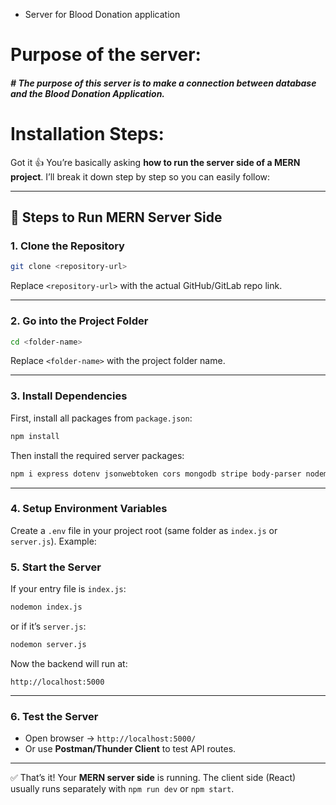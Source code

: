 * Server for  Blood Donation application 


#

# Purpose of the server: 
<h5> # The purpose of this server is to make a connection between database and the Blood Donation Application.</h5>


#
# Installation Steps: 
Got it 👍 You’re basically asking **how to run the server side of a MERN project**.
I’ll break it down step by step so you can easily follow:

---

## 🚀 Steps to Run MERN Server Side

### 1. Clone the Repository

```bash
git clone <repository-url>
```

Replace `<repository-url>` with the actual GitHub/GitLab repo link.

---

### 2. Go into the Project Folder

```bash
cd <folder-name>
```

Replace `<folder-name>` with the project folder name.

---

### 3. Install Dependencies

First, install all packages from `package.json`:

```bash
npm install
```

Then install the required server packages:

```bash
npm i express dotenv jsonwebtoken cors mongodb stripe body-parser nodemon
```

---

### 4. Setup Environment Variables

Create a `.env` file in your project root (same folder as `index.js` or `server.js`). Example:

### 5. Start the Server

If your entry file is `index.js`:

```bash
nodemon index.js
```

or if it’s `server.js`:

```bash
nodemon server.js
```

Now the backend will run at:

```
http://localhost:5000
```

---

### 6. Test the Server

* Open browser → `http://localhost:5000/`
* Or use **Postman/Thunder Client** to test API routes.

---

✅ That’s it! Your **MERN server side** is running.
The client side (React) usually runs separately with `npm run dev` or `npm start`.



